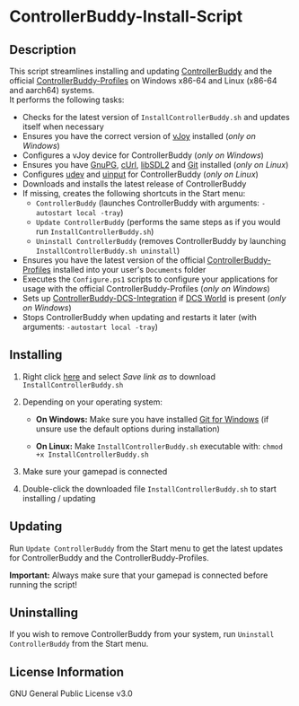 # ControllerBuddy-Install-Script

## Description

This script streamlines installing and updating [ControllerBuddy](https://controllerbuddy.org) and the official [ControllerBuddy-Profiles](https://github.com/bwRavencl/ControllerBuddy-Profiles) on Windows x86-64 and Linux (x86-64 and aarch64) systems.  
It performs the following tasks:

- Checks for the latest version of `InstallControllerBuddy.sh` and updates itself when necessary
- Ensures you have the correct version of [vJoy](https://github.com/jshafer817/vJoy) installed (*only on Windows*)
- Configures a vJoy device for ControllerBuddy (*only on Windows*)
- Ensures you have [GnuPG](https://gnupg.org/), [cUrl](https://curl.se/), [libSDL2](https://www.libsdl.org/) and [Git](https://git-scm.com/) installed (*only on Linux*)
- Configures [udev](https://www.freedesktop.org/software/systemd/man/udev.html) and [uinput](https://www.kernel.org/doc/html/latest/input/uinput.html) for ControllerBuddy
  (*only on Linux*)
- Downloads and installs the latest release of ControllerBuddy
- If missing, creates the following shortcuts in the Start menu:
    - `ControllerBuddy` (launches ControllerBuddy with arguments: `-autostart local -tray`)
    - `Update ControllerBuddy` (performs the same steps as if you would run `InstallControllerBuddy.sh`)
    - `Uninstall ControllerBuddy` (removes ControllerBuddy by launching `InstallControllerBuddy.sh uninstall`)
- Ensures you have the latest version of the official [ControllerBuddy-Profiles](https://github.com/bwRavencl/ControllerBuddy-Profiles) installed into your user's `Documents` folder
- Executes the `Configure.ps1` scripts to configure your applications for usage with the official ControllerBuddy-Profiles
  (*only on Windows*)
- Sets up [ControllerBuddy-DCS-Integration](https://github.com/bwRavencl/ControllerBuddy-DCS-Integration) if [DCS World](https://www.digitalcombatsimulator.com) is present
  (*only on Windows*)
- Stops ControllerBuddy when updating and restarts it later (with arguments: `-autostart local -tray`)

## Installing

1. Right click [here](https://raw.githubusercontent.com/bwRavencl/ControllerBuddy-Install-Script/master/InstallControllerBuddy.sh)
   and select *Save link as* to download `InstallControllerBuddy.sh`
2. Depending on your operating system:

    - **On Windows:** Make sure you have installed [Git for Windows](https://git-scm.com/download/win)
      (if unsure use the default options during installation)

    - **On Linux:** Make `InstallControllerBuddy.sh` executable with: `chmod +x InstallControllerBuddy.sh`
3. Make sure your gamepad is connected
4. Double-click the downloaded file `InstallControllerBuddy.sh` to start installing / updating

## Updating

Run `Update ControllerBuddy` from the Start menu to get the latest updates for ControllerBuddy and the ControllerBuddy-Profiles.

**Important:** Always make sure that your gamepad is connected before running the script!

## Uninstalling

If you wish to remove ControllerBuddy from your system, run `Uninstall ControllerBuddy` from the Start menu.

## License Information

GNU General Public License v3.0
